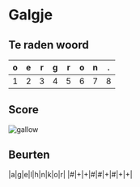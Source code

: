 # Galgje

## Te raden woord

|o|e|r|g|r|o|n|.|
|-|-|-|-|-|-|-|-|
|1|2|3|4|5|6|7|8|

## Score
![gallow](./images/1.png)

## Beurten
|a|g|e|l|h|n|k|o|r|
|#|+|+|#|#|+|#|+|+|